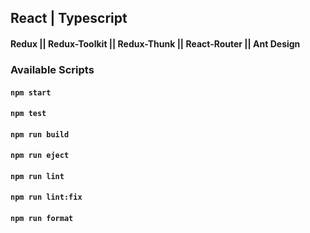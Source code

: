 ## React | Typescript
#### Redux || Redux-Toolkit || Redux-Thunk || React-Router || Ant Design

### Available Scripts

#### `npm start`
#### `npm test`
#### `npm run build`
#### `npm run eject`
#### `npm run lint`
#### `npm run lint:fix`
#### `npm run format`

